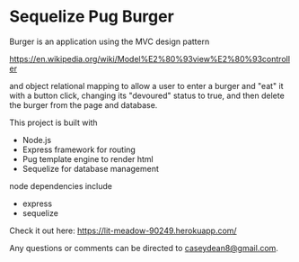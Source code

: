 # Sequelize Pug Burger

Burger is an application using the MVC design pattern

https://en.wikipedia.org/wiki/Model%E2%80%93view%E2%80%93controller 

and object relational mapping to allow a user to enter a burger and "eat" it with a button click, 
changing its "devoured" status to true, and then delete the burger from the page and database.


This project is built with 
* Node.js
* Express framework for routing
* Pug template engine to render html
* Sequelize for database management


node dependencies include
* express
* sequelize


Check it out here: https://lit-meadow-90249.herokuapp.com/

Any questions or comments can be directed to caseydean8@gmail.com.
